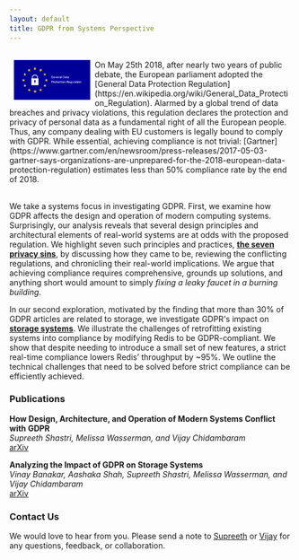 ```yaml
---
layout: default
title: GDPR from Systems Perspective
---
```


<br>
<img style="float:left" src="/img/gdpr.png" width="27%" height="27%" hspace="8"> On May 25th 2018, after nearly two years of public debate, the European parliament adopted the [General Data Protection Regulation](https://en.wikipedia.org/wiki/General_Data_Protection_Regulation). Alarmed by a global trend of data breaches and privacy violations, this regulation declares the protection and privacy of personal data as a fundamental right of all the European people. Thus, any company dealing with EU customers is legally bound to comply with GDPR. While essential, achieving compliance is not trivial: [Gartner](https://www.gartner.com/en/newsroom/press-releases/2017-05-03-gartner-says-organizations-are-unprepared-for-the-2018-european-data-protection-regulation) estimates less than 50% compliance rate by the end of 2018.<br><br>

We take a systems focus in investigating GDPR. First, we examine how GDPR affects the design and operation of modern computing systems. Surprisingly, our analysis reveals that several design principles and architectural elements of real-world systems are at odds with the proposed regulation. We highlight seven such principles and practices, [**the seven privacy sins**](), by discussing how they came to be, reviewing the conflicting regulations, and chronicling their real-world implications. We argue that achieving compliance requires comprehensive, grounds up solutions, and anything short would amount to simply *fixing a leaky faucet in a burning building*.

In our second exploration, motivated by the finding that more than 30% of GDPR articles are related to storage, we investigate GDPR's impact on [**storage systems**](). We illustrate the challenges of retrofitting existing systems into compliance by modifying Redis to be GDPR-compliant. We show that despite needing to introduce a small set of new features, a strict real-time compliance lowers Redis’ throughput by ~95%. We outline the technical challenges that need to be solved before strict compliance can be efficiently achieved.

### Publications
**How Design, Architecture, and Operation of Modern Systems Conflict with GDPR**<br>
*Supreeth Shastri, Melissa Wasserman, and Vijay Chidambaram*<br>
[arXiv]()

**Analyzing the Impact of GDPR on Storage Systems**<br>
*Vinay Banakar, Aashaka Shah, Supreeth Shastri, Melissa Wasserman, and Vijay Chidambaram*<br>
[arXiv]()

### Contact Us 
We would love to hear from you. Please send a note to [Supreeth](mailto:shastri@utexas.edu) or [Vijay](mailto:vijay@cs.utexas.edu) for any questions, feedback, or collaboration.
